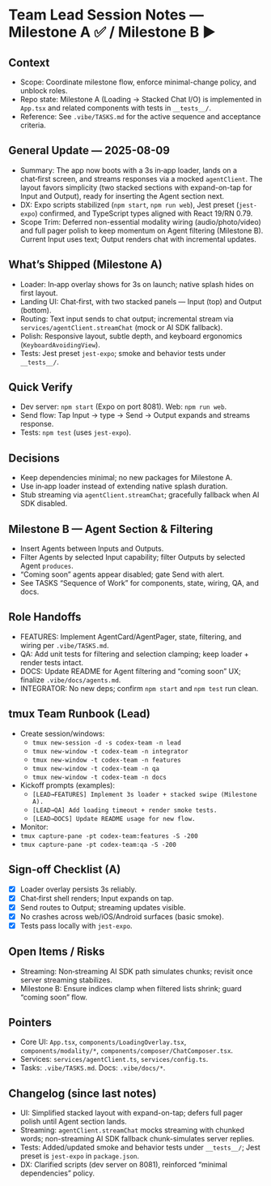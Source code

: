 # Team Lead Session Notes — Milestone A ✅ / Milestone B ▶︎

## Context
- Scope: Coordinate milestone flow, enforce minimal-change policy, and unblock roles.
- Repo state: Milestone A (Loading → Stacked Chat I/O) is implemented in `App.tsx` and related components with tests in `__tests__/`.
- Reference: See `.vibe/TASKS.md` for the active sequence and acceptance criteria.

## General Update — 2025-08-09
- Summary: The app now boots with a 3s in‑app loader, lands on a chat‑first screen, and streams responses via a mocked `agentClient`. The layout favors simplicity (two stacked sections with expand-on-tap for Input and Output), ready for inserting the Agent section next.
- DX: Expo scripts stabilized (`npm start`, `npm run web`), Jest preset (`jest-expo`) confirmed, and TypeScript types aligned with React 19/RN 0.79.
- Scope Trim: Deferred non-essential modality wiring (audio/photo/video) and full pager polish to keep momentum on Agent filtering (Milestone B). Current Input uses text; Output renders chat with incremental updates.

## What’s Shipped (Milestone A)
- Loader: In‑app overlay shows for 3s on launch; native splash hides on first layout.
- Landing UI: Chat‑first, with two stacked panels — Input (top) and Output (bottom).
- Routing: Text input sends to chat output; incremental stream via `services/agentClient.streamChat` (mock or AI SDK fallback).
- Polish: Responsive layout, subtle depth, and keyboard ergonomics (`KeyboardAvoidingView`).
- Tests: Jest preset `jest-expo`; smoke and behavior tests under `__tests__/`.

## Quick Verify
- Dev server: `npm start` (Expo on port 8081). Web: `npm run web`.
- Send flow: Tap Input → type → Send → Output expands and streams response.
- Tests: `npm test` (uses `jest-expo`).

## Decisions
- Keep dependencies minimal; no new packages for Milestone A.
- Use in‑app loader instead of extending native splash duration.
- Stub streaming via `agentClient.streamChat`; gracefully fallback when AI SDK disabled.

## Milestone B — Agent Section & Filtering
- Insert Agents between Inputs and Outputs.
- Filter Agents by selected Input capability; filter Outputs by selected Agent `produces`.
- “Coming soon” agents appear disabled; gate Send with alert.
- See TASKS “Sequence of Work” for components, state, wiring, QA, and docs.

## Role Handoffs
- FEATURES: Implement AgentCard/AgentPager, state, filtering, and wiring per `.vibe/TASKS.md`.
- QA: Add unit tests for filtering and selection clamping; keep loader + render tests intact.
- DOCS: Update README for Agent filtering and “coming soon” UX; finalize `.vibe/docs/agents.md`.
- INTEGRATOR: No new deps; confirm `npm start` and `npm test` run clean.

## tmux Team Runbook (Lead)
- Create session/windows:
  - `tmux new-session -d -s codex-team -n lead`
  - `tmux new-window -t codex-team -n integrator`
  - `tmux new-window -t codex-team -n features`
  - `tmux new-window -t codex-team -n qa`
  - `tmux new-window -t codex-team -n docs`
- Kickoff prompts (examples):
  - `[LEAD→FEATURES] Implement 3s loader + stacked swipe (Milestone A).`
  - `[LEAD→QA] Add loading timeout + render smoke tests.`
  - `[LEAD→DOCS] Update README usage for new flow.`
- Monitor:
- `tmux capture-pane -pt codex-team:features -S -200`
- `tmux capture-pane -pt codex-team:qa -S -200`

## Sign‑off Checklist (A)
- [x] Loader overlay persists 3s reliably.
- [x] Chat‑first shell renders; Input expands on tap.
- [x] Send routes to Output; streaming updates visible.
- [x] No crashes across web/iOS/Android surfaces (basic smoke).
- [x] Tests pass locally with `jest-expo`.

## Open Items / Risks
- Streaming: Non‑streaming AI SDK path simulates chunks; revisit once server streaming stabilizes.
- Milestone B: Ensure indices clamp when filtered lists shrink; guard “coming soon” flow.

## Pointers
- Core UI: `App.tsx`, `components/LoadingOverlay.tsx`, `components/modality/*`, `components/composer/ChatComposer.tsx`.
- Services: `services/agentClient.ts`, `services/config.ts`.
- Tasks: `.vibe/TASKS.md`. Docs: `.vibe/docs/*`.

## Changelog (since last notes)
- UI: Simplified stacked layout with expand-on-tap; defers full pager polish until Agent section lands.
- Streaming: `agentClient.streamChat` mocks streaming with chunked words; non-streaming AI SDK fallback chunk-simulates server replies.
- Tests: Added/updated smoke and behavior tests under `__tests__/`; Jest preset is `jest-expo` in `package.json`.
- DX: Clarified scripts (dev server on 8081), reinforced “minimal dependencies” policy.
